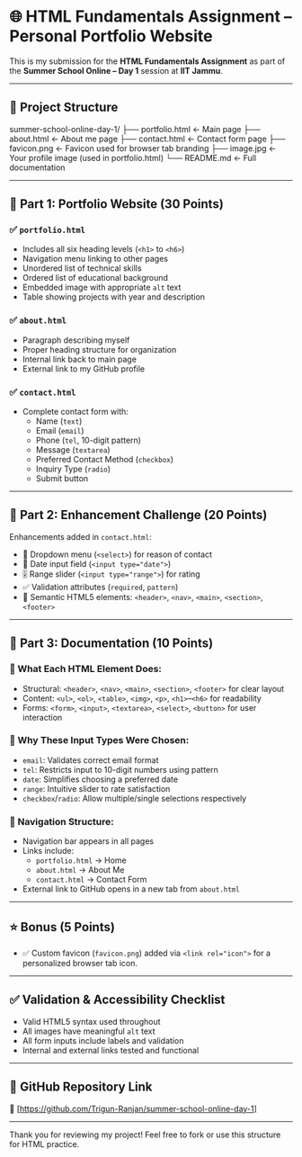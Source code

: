 # 🌐 HTML Fundamentals Assignment – Personal Portfolio Website

This is my submission for the **HTML Fundamentals Assignment** as part of the **Summer School Online – Day 1** session at **IIT Jammu**.

---

## 📁 Project Structure
summer-school-online-day-1/
├── portfolio.html         ← Main page
├── about.html             ← About me page
├── contact.html           ← Contact form page
├── favicon.png            ← Favicon used for browser tab branding
├── image.jpg              ← Your profile image (used in portfolio.html)
└── README.md              ← Full documentation

---

## 📌 Part 1: Portfolio Website (30 Points)

### ✅ `portfolio.html`
- Includes all six heading levels (`<h1>` to `<h6>`)
- Navigation menu linking to other pages
- Unordered list of technical skills
- Ordered list of educational background
- Embedded image with appropriate `alt` text
- Table showing projects with year and description

### ✅ `about.html`
- Paragraph describing myself
- Proper heading structure for organization
- Internal link back to main page
- External link to my GitHub profile

### ✅ `contact.html`
- Complete contact form with:
  - Name (`text`)
  - Email (`email`)
  - Phone (`tel`, 10-digit pattern)
  - Message (`textarea`)
  - Preferred Contact Method (`checkbox`)
  - Inquiry Type (`radio`)
  - Submit button

---

## 🚀 Part 2: Enhancement Challenge (20 Points)

Enhancements added in `contact.html`:
- 🔽 Dropdown menu (`<select>`) for reason of contact
- 📅 Date input field (`<input type="date">`)
- 🎚️ Range slider (`<input type="range">`) for rating
- ✅ Validation attributes (`required`, `pattern`)
- 🧩 Semantic HTML5 elements: `<header>`, `<nav>`, `<main>`, `<section>`, `<footer>`

---

## 📝 Part 3: Documentation (10 Points)

### 🔹 What Each HTML Element Does:
- Structural: `<header>`, `<nav>`, `<main>`, `<section>`, `<footer>` for clear layout
- Content: `<ul>`, `<ol>`, `<table>`, `<img>`, `<p>`, `<h1>`–`<h6>` for readability
- Forms: `<form>`, `<input>`, `<textarea>`, `<select>`, `<button>` for user interaction

### 🔹 Why These Input Types Were Chosen:
- `email`: Validates correct email format
- `tel`: Restricts input to 10-digit numbers using pattern
- `date`: Simplifies choosing a preferred date
- `range`: Intuitive slider to rate satisfaction
- `checkbox`/`radio`: Allow multiple/single selections respectively

### 🔹 Navigation Structure:
- Navigation bar appears in all pages
- Links include:
  - `portfolio.html` → Home
  - `about.html` → About Me
  - `contact.html` → Contact Form
- External link to GitHub opens in a new tab from `about.html`

---

## ⭐ Bonus (5 Points)
- ✅ Custom favicon (`favicon.png`) added via `<link rel="icon">` for a personalized browser tab icon.

---

## ✅ Validation & Accessibility Checklist
- Valid HTML5 syntax used throughout
- All images have meaningful `alt` text
- All form inputs include labels and validation
- Internal and external links tested and functional

---

## 🔗 GitHub Repository Link
📂 [https://github.com/Trigun-Ranjan/summer-school-online-day-1]

---

Thank you for reviewing my project! Feel free to fork or use this structure for HTML practice.